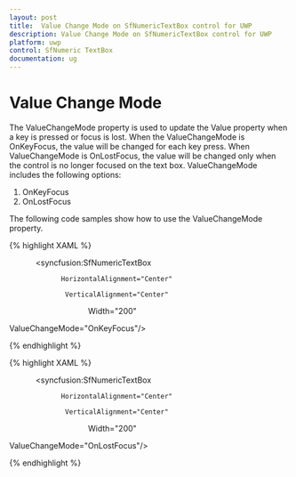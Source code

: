 ```yaml
---
layout: post
title:  Value Change Mode on SfNumericTextBox control for UWP
description: Value Change Mode on SfNumericTextBox control for UWP
platform: uwp
control: SfNumeric TextBox
documentation: ug
---
```


# Value Change Mode

The ValueChangeMode property is used to update the Value property when a key is pressed or focus is lost. When the ValueChangeMode is OnKeyFocus, the value will be changed for each key press. When ValueChangeMode is OnLostFocus, the value will be changed only when the control is no longer focused on the text box. ValueChangeMode includes the following options:

1. OnKeyFocus
2. OnLostFocus



The following code samples show how to use the ValueChangeMode property.



{% highlight XAML %}

<Grid Background="{StaticResource ApplicationPageBackgroundThemeBrush}">

            <syncfusion:SfNumericTextBox

                 HorizontalAlignment="Center"

                  VerticalAlignment="Center"

                                    Width="200"

ValueChangeMode="OnKeyFocus"/>

</Grid>

{% endhighlight %}








{% highlight XAML %}

<Grid Background="{StaticResource ApplicationPageBackgroundThemeBrush}">

            <syncfusion:SfNumericTextBox

                 HorizontalAlignment="Center"

                  VerticalAlignment="Center"

                                    Width="200"

ValueChangeMode="OnLostFocus"/>

</Grid>

{% endhighlight %}

